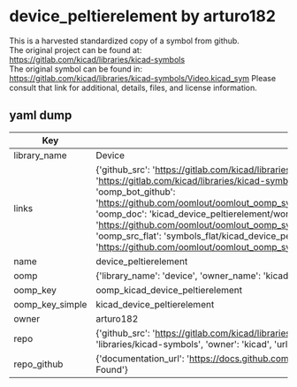 # device_peltierelement by arturo182  
This is a harvested standardized copy of a symbol from github.  
The original project can be found at:  
https://gitlab.com/kicad/libraries/kicad-symbols  
The original symbol can be found in:
https://gitlab.com/kicad/libraries/kicad-symbols/Video.kicad_sym
Please consult that link for additional, details, files, and license information.  
## yaml dump  
| Key | Value |  
| --- | --- |  
| library_name | Device |  
| links | {'github_src': 'https://gitlab.com/kicad/libraries/kicad-symbols/Video.kicad_sym', 'github_src_repo': 'https://gitlab.com/kicad/libraries/kicad-symbols', 'oomp_bot': 'kicad_device_peltierelement/working', 'oomp_bot_github': 'https://github.com/oomlout/oomlout_oomp_symbol_bot/tree/main/kicad_device_peltierelement/working', 'oomp_doc': 'kicad_device_peltierelement/working', 'oomp_doc_github': 'https://github.com/oomlout/oomlout_oomp_symbol_doc/tree/main/kicad_device_peltierelement/working', 'oomp_src_flat': 'symbols_flat/kicad_device_peltierelement/working', 'oomp_src_flat_github': 'https://github.com/oomlout/oomlout_oomp_symbol_src/tree/main/kicad_device_peltierelement/working'} |  
| name | device_peltierelement |  
| oomp | {'library_name': 'device', 'owner_name': 'kicad', 'symbol_name': 'device_peltierelement'} |  
| oomp_key | oomp_kicad_device_peltierelement |  
| oomp_key_simple | kicad_device_peltierelement |  
| owner | arturo182 |  
| repo | {'github_src': 'https://gitlab.com/kicad/libraries/kicad-symbols/Video.kicad_sym', 'name': 'libraries/kicad-symbols', 'owner': 'kicad', 'url': 'https://gitlab.com/kicad/libraries/kicad-symbols'} |  
| repo_github | {'documentation_url': 'https://docs.github.com/rest/repos/repos#get-a-repository', 'message': 'Not Found'} |  


